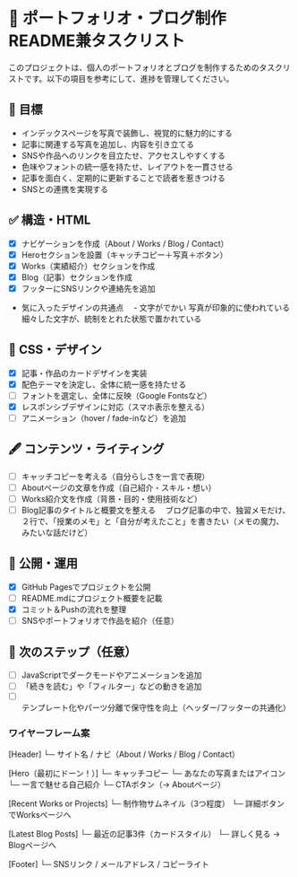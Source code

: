 # 📝 ポートフォリオ・ブログ制作 README兼タスクリスト

このプロジェクトは、個人のポートフォリオとブログを制作するためのタスクリストです。以下の項目を参考にして、進捗を管理してください。

## 🌟 目標
- インデックスページを写真で装飾し、視覚的に魅力的にする
- 記事に関連する写真を追加し、内容を引き立てる
- SNSや作品へのリンクを目立たせ、アクセスしやすくする
- 色味やフォントの統一感を持たせ、レイアウトを一貫させる
- 記事を面白く、定期的に更新することで読者を惹きつける
- SNSとの連携を実現する

## ✅ 構造・HTML
- [x] ナビゲーションを作成（About / Works / Blog / Contact）
- [x] Heroセクションを設置（キャッチコピー＋写真＋ボタン）
- [x] Works（実績紹介）セクションを作成
- [x] Blog（記事）セクションを作成
- [x] フッターにSNSリンクや連絡先を追加

- 気に入ったデザインの共通点
　- 文字がでかい
写真が印象的に使われている
細々した文字が、統制をとれた状態で置かれている

## 🎨 CSS・デザイン
- [x] 記事・作品のカードデザインを実装
- [x] 配色テーマを決定し、全体に統一感を持たせる
- [ ] フォントを選定し、全体に反映（Google Fontsなど）
- [x] レスポンシブデザインに対応（スマホ表示を整える）
- [ ] アニメーション（hover / fade-inなど）を追加

## 🖋 コンテンツ・ライティング
- [ ] キャッチコピーを考える（自分らしさを一言で表現）
- [ ] Aboutページの文章を作成（自己紹介・スキル・想い）
- [ ] Works紹介文を作成（背景・目的・使用技術など）
- [ ] Blog記事のタイトルと概要文を整える
　ブログ記事の中で、独習メモだけ、２行で、「授業のメモ」と「自分が考えたこと」を書きたい（メモの魔力、みたいな話だけど）

## 🚀 公開・運用
- [x] GitHub Pagesでプロジェクトを公開
- [ ] README.mdにプロジェクト概要を記載
- [x] コミット＆Pushの流れを整理
- [ ] SNSやポートフォリオで作品を紹介（任意）

## 🎯 次のステップ（任意）
- [ ] JavaScriptでダークモードやアニメーションを追加
- [ ] 「続きを読む」や「フィルター」などの動きを追加
- [ ] テンプレート化やパーツ分離で保守性を向上（ヘッダー/フッターの共通化）

### ワイヤーフレーム案
[Header]
└─ サイト名 / ナビ（About / Works / Blog / Contact）

[Hero（最初にドーン！）]
└─ キャッチコピー
└─ あなたの写真またはアイコン
└─ 一言で魅せる自己紹介
└─ CTAボタン（→ Aboutページ）

[Recent Works or Projects]
└─ 制作物サムネイル（3つ程度）
└─ 詳細ボタンでWorksページへ

[Latest Blog Posts]
└─ 最近の記事3件（カードスタイル）
└─ 詳しく見る → Blogページへ

[Footer]
└─ SNSリンク / メールアドレス / コピーライト
